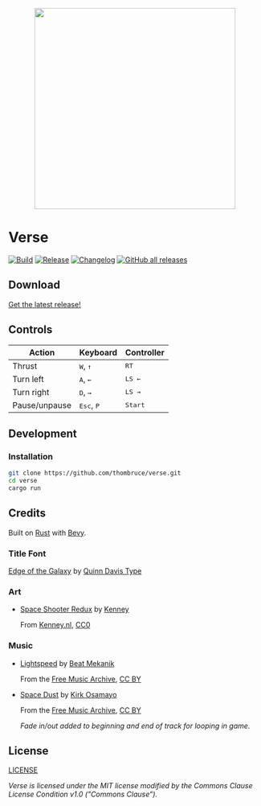 <p align="center">
  <img width="400px" src="docs/public/uploads/verse-galaxy.png" />
</p>

# Verse

[![Build](https://img.shields.io/github/actions/workflow/status/thombruce/verse/release.yml)](https://github.com/thombruce/verse/actions)
[![Release](https://img.shields.io/github/v/release/thombruce/verse)](https://github.com/thombruce/verse/releases/latest)
[![Changelog](https://img.shields.io/github/v/release/thombruce/verse?label=changelog&color=E05735)](CHANGELOG.md)
[![GitHub all releases](https://img.shields.io/github/downloads/thombruce/verse/total?link=https%3A%2F%2Fgithub.com%2Fthombruce%2Fverse%2Freleases%2Flatest)](https://github.com/thombruce/verse/releases/latest)

## Download

[Get the latest release!](https://github.com/thombruce/verse/releases/latest)

## Controls

| Action        | Keyboard                        | Controller           |
| ------------- | ------------------------------- | -------------------- |
| Thrust        | <kbd>W</kbd>, <kbd>&uarr;</kbd> | <kbd>RT</kbd>        |
| Turn left     | <kbd>A</kbd>, <kbd>&larr;</kbd> | <kbd>LS &larr;</kbd> |
| Turn right    | <kbd>D</kbd>, <kbd>&rarr;</kbd> | <kbd>LS &rarr;</kbd> |
| Pause/unpause | <kbd>Esc</kbd>, <kbd>P</kbd>    | <kbd>Start</kbd>     |

## Development

### Installation

```sh
git clone https://github.com/thombruce/verse.git
cd verse
cargo run
```

## Credits

Built on [Rust](https://www.rust-lang.org/) with [Bevy](https://bevyengine.org/).

### Title Font

[Edge of the Galaxy](https://www.fontspace.com/edge-of-the-galaxy-font-f45748) by [Quinn Davis Type](https://www.fontspace.com/quinn-davis-type)

### Art

- [Space Shooter Redux](https://www.kenney.nl/assets/space-shooter-redux) by [Kenney](https://www.kenney.nl/)

  From [Kenney.nl](https://www.kenney.nl/), [CC0](https://creativecommons.org/publicdomain/zero/1.0/)

### Music

- [Lightspeed](https://freemusicarchive.org/music/beat-mekanik/single/lightspeed/) by [Beat Mekanik](https://freemusicarchive.org/music/beat-mekanik/)

  From the [Free Music Archive](https://freemusicarchive.org/), [CC BY](https://creativecommons.org/licenses/by/4.0/)

- [Space Dust](https://freemusicarchive.org/music/kirk-osamayo/season-two-yellow/space-dust/) by [Kirk Osamayo](https://freemusicarchive.org/music/kirk-osamayo/)

  From the [Free Music Archive](https://freemusicarchive.org/), [CC BY](https://creativecommons.org/licenses/by/4.0/)

  _Fade in/out added to beginning and end of track for looping in game._

## License

[LICENSE](LICENSE)

_Verse is licensed under the MIT license modified by the Commons Clause License Condition v1.0 ("Commons Clause")._
